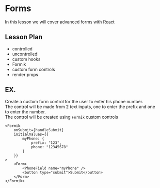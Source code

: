 # Forms

In this lesson we will cover advanced forms with React

## Lesson Plan

- controlled
- uncontrolled
- custom hooks
- Formik
- custom form controls
- render props

## EX.

Create a custom form control for the user to enter his phone number.  
The control will be made from 2 text inputs, one to enter the prefix and one to enter the number.  
The control will be created using `Formik` custom controls

```
<Formik
	onSubmit={handleSubmit}
	initialValues={{
		myPhone: {
			prefix: "123",
			phone: "12345678"
		}
	}}
>
	<Form>
		<PhoneField name="myPhone" />
		<button type="submit">Submit</button>
	</Form>
</Formik>
```